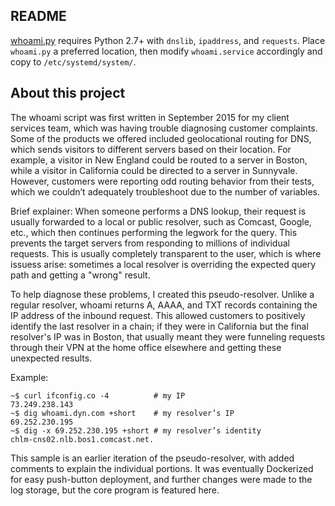 ## README

[whoami.py](https://github.com/jhutchinsnh/jhutchinsnh.github.io/tree/master/whoami) requires Python 2.7+ with `dnslib`, `ipaddress`, and `requests`. Place `whoami.py` a preferred location, then modify `whoami.service` accordingly and copy to `/etc/systemd/system/`.

## About this project

The whoami script was first written in September 2015 for my client services team, which was having trouble diagnosing customer complaints. Some of the products we offered included geolocational routing for DNS, which sends visitors to different servers based on their location. For example, a visitor in New England could be routed to a server in Boston, while a visitor in California could be directed to a server in Sunnyvale. However, customers were reporting odd routing behavior from their tests, which we couldn’t adequately troubleshoot due to the number of variables.

Brief explainer: When someone performs a DNS lookup, their request is usually forwarded to a local or public resolver, such as Comcast, Google, etc., which then continues performing the legwork for the query. This prevents the target servers from responding to millions of individual requests. This is usually completely transparent to the user, which is where issuess arise: sometimes a local resolver is overriding the expected query path and getting a "wrong" result.

To help diagnose these problems, I created this pseudo-resolver. Unlike a regular resolver, whoami returns A, AAAA, and TXT records containing the IP address of the inbound request. This allowed customers to positively identify the last resolver in a chain; if they were in California but the final resolver's IP was in Boston, that usually meant they were funneling requests through their VPN at the home office elsewhere and getting these unexpected results.

Example:

```
~$ curl ifconfig.co -4          # my IP
73.249.238.143
~$ dig whoami.dyn.com +short    # my resolver’s IP
69.252.230.195
~$ dig -x 69.252.230.195 +short # my resolver’s identity
chlm-cns02.nlb.bos1.comcast.net.         
```

This sample is an earlier iteration of the pseudo-resolver, with added comments to explain the individual portions. It was eventually Dockerized for easy push-button deployment, and further changes were made to the log storage, but the core program is featured here.

